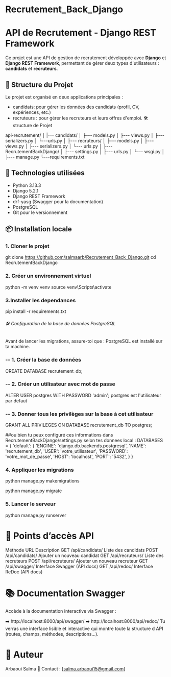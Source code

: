 # Recrutement_Back_Django
#  API de Recrutement - Django REST Framework

Ce projet est une API de gestion de recrutement développée avec **Django** et **Django REST Framework**, permettant de gérer deux types d'utilisateurs : **candidats** et **recruteurs**.

## 📁 Structure du Projet

Le projet est organisé en deux applications principales :

- candidats: pour gérer les données des candidats (profil, CV, expériences, etc.)
- recruteurs : pour gérer les recruteurs et leurs offres d'emploi.
🛠 structure de Projet

api-recrutement/
│
|--- candidats/
│   ├--- models.py
│   ├--- views.py
│   ├--- serializers.py
│   └---urls.py
│
├--- recruteurs/
│   ├--- models.py
│   ├--- views.py
│   ├--- serializers.py
│   └--- urls.py
│
├---RecrutementBackDjango/
│   ├--- settings.py
│   ├--- urls.py
│   └--- wsgi.py
│
├--- manage.py
└---requirements.txt
## 🔧 Technologies utilisées

- Python 3.13.3
- Django 5.2.1
- Django REST Framework
- drf-yasg (Swagger pour la documentation)
- PostgreSQL 
- Git pour le versionnement

## 📦 Installation locale

### 1. Cloner le projet

git clone https://github.com/salmaarb/Recrutement_Back_Django.git
cd RecrutementBackDjango


### 2. Créer un environnement virtuel
python -m venv venv
source   venv\Scripts\activate
### 3.Installer les dependances

pip install -r requirements.txt

###### 🛠 Configuration de la base de données PostgreSQL
Avant de lancer les migrations, assure-toi que :
PostgreSQL est installé sur ta machine.

### -- 1. Créer la base de données
CREATE DATABASE recrutement_db;

### -- 2. Créer un utilisateur avec mot de passe
ALTER USER postgres WITH PASSWORD 'admin';
postgres est l'utilisateur par defaut 
### -- 3. Donner tous les privilèges sur la base à cet utilisateur
GRANT ALL PRIVILEGES ON DATABASE recrutement_db TO postgres;

##ou bien tu peux configuré ces informations dans RecrutementBackDjango/settings.py selon tes donnees local :
DATABASES = {
    'default': {
        'ENGINE': 'django.db.backends.postgresql',
        'NAME': 'recrutement_db',
        'USER': 'votre_utilisateur',
        'PASSWORD': 'votre_mot_de_passe',
        'HOST': 'localhost',
        'PORT': '5432',
    }
}

### 4. Appliquer les migrations

python manage.py makemigrations

python manage.py migrate

### 5. Lancer le serveur

python manage.py runserver

# 📌 Points d’accès API
Méthode	URL	Description
GET	/api/candidats/	Liste des candidats
POST	/api/candidats/	Ajouter un nouveau candidat
GET	/api/recruteurs/	Liste des recruteurs
POST	/api/recruteurs/	Ajouter un nouveau recruteur
GET	/api/swagger/	Interface Swagger (API docs)
GET	/api/redoc/	Interface ReDoc (API docs)

# 📚 Documentation Swagger
Accède à la documentation interactive via Swagger :

➡️ http://localhost:8000/api/swagger/
➡️ http://localhost:8000/api/redoc/ 
Tu verras une interface lisible et interactive qui montre toute la structure d API (routes, champs, méthodes, descriptions…).

# 👤 Auteur
Arbaoui Salma
📧 Contact : [salma.arbaoui15@gmail.com]
